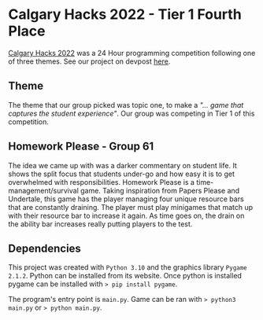 # Calgary Hacks 2022 - Tier 1 Fourth Place

[Calgary Hacks 2022](https://calgary-hacks-2022.devpost.com/) was a 24 Hour programming competition following one of three themes. See our project on devpost [here](https://devpost.com/software/homework-please).

## Theme
The theme that our group picked was topic one, to make a *"... game that captures the student experience"*. Our group was competing in Tier 1 of this competition.

## Homework Please - Group 61
The idea we came up with was a darker commentary on student life. It shows the split focus that students under-go and how easy it is to get overwhelmed with responsibilities. Homework Please is a time-management/survival game. Taking inspiration from Papers Please and Undertale, this game has the player managing four unique resource bars that are constantly draining. The player must play minigames that match up with their resource bar to increase it again. As time goes on, the drain on the ability bar increases really putting players to the test.

## Dependencies
This project was created with `Python 3.10` and the graphics library `Pygame 2.1.2`. Python can be installed from its website. Once python is installed pygame can be installed with `> pip install pygame`.


The program's entry point is `main.py`. Game can be ran with `> python3 main.py` or `> python main.py`.
